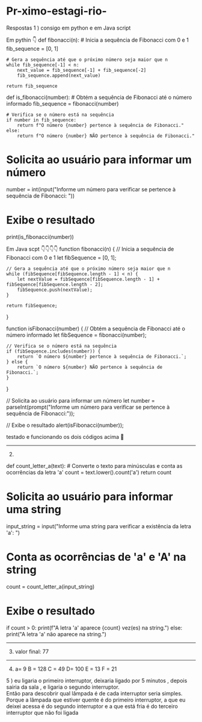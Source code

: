 # Pr-ximo-estagi-rio-
Respostas 
1 ) consigo em python e em Java script

Em pythin 👇
def fibonacci(n):
    # Inicia a sequência de Fibonacci com 0 e 1
    fib_sequence = [0, 1]
    
    # Gera a sequência até que o próximo número seja maior que n
    while fib_sequence[-1] < n:
        next_value = fib_sequence[-1] + fib_sequence[-2]
        fib_sequence.append(next_value)
    
    return fib_sequence

def is_fibonacci(number):
    # Obtém a sequência de Fibonacci até o número informado
    fib_sequence = fibonacci(number)
    
    # Verifica se o número está na sequência
    if number in fib_sequence:
        return f"O número {number} pertence à sequência de Fibonacci."
    else:
        return f"O número {number} NÃO pertence à sequência de Fibonacci."

# Solicita ao usuário para informar um número
number = int(input("Informe um número para verificar se pertence à sequência de Fibonacci: "))

# Exibe o resultado
print(is_fibonacci(number))

Em Java scpt 👇👇👇👇
function fibonacci(n) {
    // Inicia a sequência de Fibonacci com 0 e 1
    let fibSequence = [0, 1];

    // Gera a sequência até que o próximo número seja maior que n
    while (fibSequence[fibSequence.length - 1] < n) {
        let nextValue = fibSequence[fibSequence.length - 1] + fibSequence[fibSequence.length - 2];
        fibSequence.push(nextValue);
    }

    return fibSequence;
}

function isFibonacci(number) {
    // Obtém a sequência de Fibonacci até o número informado
    let fibSequence = fibonacci(number);

    // Verifica se o número está na sequência
    if (fibSequence.includes(number)) {
        return `O número ${number} pertence à sequência de Fibonacci.`;
    } else {
        return `O número ${number} NÃO pertence à sequência de Fibonacci.`;
    }
}

// Solicita ao usuário para informar um número
let number = parseInt(prompt("Informe um número para verificar se pertence à sequência de Fibonacci:"));

// Exibe o resultado
alert(isFibonacci(number));


testado e funcionando os dois códigos acima 🤩
________________

2) 
def count_letter_a(text):
    # Converte o texto para minúsculas e conta as ocorrências da letra 'a'
    count = text.lower().count('a')
    return count

# Solicita ao usuário para informar uma string
input_string = input("Informe uma string para verificar a existência da letra 'a': ")

# Conta as ocorrências de 'a' e 'A' na string
count = count_letter_a(input_string)

# Exibe o resultado
if count > 0:
    print(f"A letra 'a' aparece {count} vez(es) na string.")
else:
    print("A letra 'a' não aparece na string.")


__________________

3) valor final: 77

_________________

4) a= 9
    B = 128 
    C = 49 
     D= 100
     E = 13 
     F = 21 

5 ) eu ligaria o primeiro interruptor,  deixaria ligado por 5 minutos , depois sairia da sala , e ligaria o segundo interruptor.  
Então para descobrir qual lâmpada é de cada interruptor seria simples.  
Porque a lâmpada que estiver quente é do primeiro interruptor,  a que eu deixei acessa é do segundo interruptor e a que está fria é do terceiro interruptor que não foi ligada 
